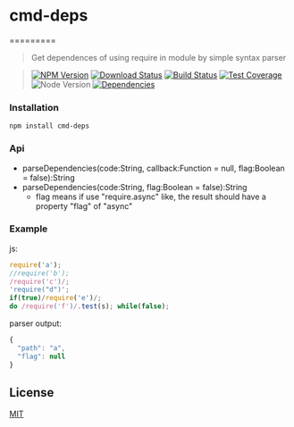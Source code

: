 # cmd-deps
=========

>Get dependences of using require in module by simple syntax parser

>[![NPM Version][npm-image]][npm-url] [![Download Status][download-image]][npm-url] [![Build Status][travis-image]][travis-url] [![Test Coverage][coveralls-image]][coveralls-url] ![Node Version][node-image] [![Dependencies][david-image]][david-url]

### Installation
```
npm install cmd-deps
```

### Api
* parseDependencies(code:String, callback:Function = null, flag:Boolean = false):String
* parseDependencies(code:String, flag:Boolean = false):String
  * flag means if use "require.async" like, the result should have a property "flag" of "async"

### Example
js:
```js
require('a');
//require('b');
/require('c')/;
'require("d")';
if(true)/require('e')/;
do /require('f')/.test(s); while(false);
```
parser output:
```js
{
  "path": "a",
  "flag": null
}
```

## License

[MIT](LICENSE)

[travis-image]: http://img.shields.io/travis/Nuintun/cmd-deps.svg?style=flat-square
[travis-url]: https://travis-ci.org/Nuintun/cmd-deps
[coveralls-image]: http://img.shields.io/coveralls/Nuintun/cmd-deps/master.svg?style=flat-square
[coveralls-url]: https://coveralls.io/r/Nuintun/cmd-deps?branch=master
[node-image]: http://img.shields.io/node/v/01.svg?style=flat-square
[david-image]: http://img.shields.io/david/nuintun/cmd-deps.svg?style=flat-square
[david-url]: https://david-dm.org/Nuintun/cmd-deps
[npm-image]: http://img.shields.io/npm/v/cmd-deps.svg?style=flat-square
[npm-url]: https://www.npmjs.org/package/cmd-deps
[download-image]: http://img.shields.io/npm/dm/cmd-deps.svg?style=flat-square